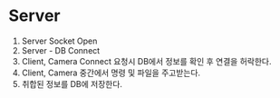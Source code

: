 # Server

1. Server Socket Open
2. Server - DB Connect
3. Client, Camera Connect 요청시 DB에서 정보를 확인 후 연결을 허락한다.
4. Client, Camera 중간에서 명령 및 파일을 주고받는다.
5. 취합된 정보를 DB에 저장한다.
